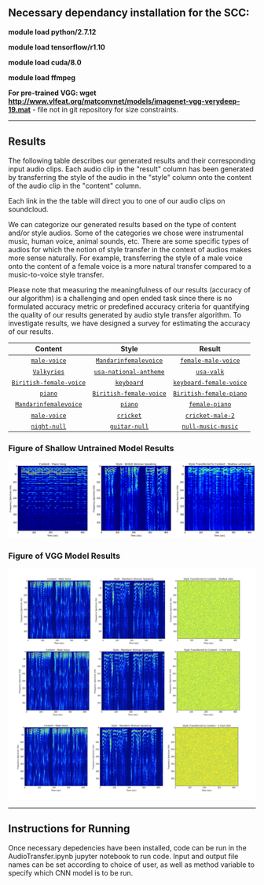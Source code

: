 ## Necessary dependancy installation for the SCC:

**module load python/2.7.12**

**module load tensorflow/r1.10**

**module load cuda/8.0**

**module load ffmpeg**

**For pre-trained VGG: wget http://www.vlfeat.org/matconvnet/models/imagenet-vgg-verydeep-19.mat** - file not in git repository for size constraints.

----------------------------------------------------------------------------------------------------------------------------
## Results

The following table describes our generated results and their corresponding input audio clips. Each audio clip in the "result" column has been generated by transferring the style of the audio in the "style" column onto the content of the audio clip in the "content" column. 

Each link in the the table will direct you to one of our audio clips on soundcloud.

We can categorize our generated results based on the type of content and/or style audios. Some of the categories we chose were instrumental music, human voice, animal sounds, etc. There are some specific types of audios for which the notion of style transfer in the context of audios makes more sense naturally. For example, transferring the style of a male voice onto the content of a female voice is a more natural transfer compared to a music-to-voice style transfer.

Please note that measuring the meaningfulness of our results (accuracy of our algorithm) is a challenging and open ended task since there is no formulated accuracy metric or predefined accuracy criteria for quantifying the quality of our results generated by audio style transfer algorithm. To investigate results, we have designed a survey for estimating the accuracy of our results.
 

| **Content**  | **Style** | **Result** |
| :---:      |     :---:   |   :---:   |        
| [`male-voice`](https://soundcloud.com/arezoo-sadeghi-923021116/malevoice)   | [`Mandarinfemalevoice`](https://soundcloud.com/arezoo-sadeghi-923021116/mandarinfemalevoice)  | [`female-male-voice`](https://soundcloud.com/arezoo-sadeghi-923021116/result-female-male-3) | 
| [`Valkyries`](https://soundcloud.com/arezoo-sadeghi-923021116/valkyries) | [`usa-national-antheme`](https://soundcloud.com/arezoo-sadeghi-923021116/national-anthem-of-the-united-states-1) | [`usa-valk`](https://soundcloud.com/arezoo-sadeghi-923021116/result-usa-valk-3) |
| [`Biritish-female-voice`](https://soundcloud.com/arezoo-sadeghi-923021116/04a-1)  | [`keyboard`](https://soundcloud.com/arezoo-sadeghi-923021116/keyboard) | [`keyboard-female-voice`](https://soundcloud.com/arezoo-sadeghi-923021116/result-keyb-female-3) |
| [`piano`](https://soundcloud.com/arezoo-sadeghi-923021116/piano-song)  | [`Biritish-female-voice`](https://soundcloud.com/arezoo-sadeghi-923021116/04a-1)  | [`Biritish-female-piano`](https://soundcloud.com/arezoo-sadeghi-923021116/result-female-piano-2) |
| [`Mandarinfemalevoice`](https://soundcloud.com/arezoo-sadeghi-923021116/mandarinfemalevoice)   | [`piano`](https://soundcloud.com/arezoo-sadeghi-923021116/piano-song) | [`female-piano`](https://soundcloud.com/arezoo-sadeghi-923021116/result-piano-female-2) |
| [`male-voice`](https://soundcloud.com/arezoo-sadeghi-923021116/malevoice) | [`cricket`](https://soundcloud.com/nibbly-gobblins/nibbly-goblins-test-track-for) | [`cricket-male-2`](https://soundcloud.com/arezoo-sadeghi-923021116/result-cricket-male-2) |
| [`night-null`](https://soundcloud.com/arezoo-sadeghi-923021116/night-null)   | [`guitar-null`](https://soundcloud.com/arezoo-sadeghi-923021116/guitar-null) | [`null-music-music`](https://soundcloud.com/arezoo-sadeghi-923021116/result-null-music-music) |

### Figure of Shallow Untrained Model Results 

![Figure 1 - Shallow Untrained Model](figures/figure.png)

### Figure of VGG Model Results 

![Figure 2 - VGG Model Results](figures/figurevggfinal.png)


----------------------------------------------------------------------------------------------------------------------------

## Instructions for Running

Once necessary depedencies have been installed, code can be run in the AudioTransfer.ipynb jupyter notebook to run code. Input and output file names can be set according to choice of user, as well as method variable to specify which CNN model is to be run. 
